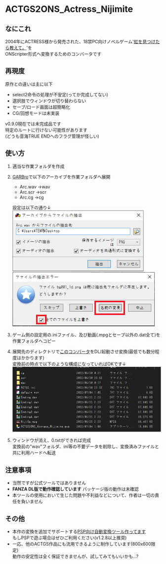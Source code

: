 # ACTGS2ONS_Actress_Nijimite
## なにこれ
  2004年にACTRESS様から発売された、18禁PC向けノベルゲーム'[虹を見つけたら教えて。](https://www.actress.ne.jp/products/nijimite/index.html)'を<br>
  ONScripter形式へ変換するためのコンバータです<br>

## 再現度
原作との違いは主に以下
 - select2命令の処理が不安定(ってか完成してない)
 - 選択肢でウィンドウが切り替わらない
 - セーブ/ロード画面は超簡略化
 - CG/回想モードは未実装

v0.9.0現在では未完成品です<br>
特定のルートに行けない可能性があります<br>
(どうも音海TRUE ENDへのフラグ管理が怪しい)<br>


## 使い方
 1. 適当な作業フォルダを作成
 2. [GARBro](https://drive.google.com/file/d/1gH9nNRxaz8GexN0B1hWyUc3o692bkWXX/view)で以下のアーカイブを作業フォルダへ展開<br>
    
     - Arc.wav →wav
     - Arc.scr →scr
     - Arc.cg →cg

     設定は以下の通り↓<br>
     ![](image1-1.png)<br>
     ![](image1-2.png)<br>
 3. ゲーム側の設定用の.iniファイル、及び動画(.mpgとセーブ以外の.dat全て)を作業フォルダへコピー
 4. 展開先のディレクトリで[このコンバータ](https://github.com/Prince-of-sea/ACTGS2ONS_Actress_Nijimite/releases/latest)をDL/起動させ変換(最低でも数分程度はかかります)<br>
    変換前の時点で以下のような構成になっていればOKです↓<br>
    ![](image2.png)<br>
 5. ウィンドウが消え、0.txtができれば完成<br>
    変換前の"wav"フォルダ、ini等の不要データを削除し、変換済みファイルと共に利用ハードへ転送


## 注意事項
 - 当然ですが公式ツールではありません
 - __FANZA DL版で動作確認しています__ パッケージ版の動作は未確認
 - 本ツールの使用において生じた問題や不利益などについて、作者は一切の責任を負いません

## その他
 - 本作の変換を追加でサポートする[PSP向け自動変換ツール作ってます](https://github.com/Prince-of-sea/ONScripter_Multi_Converter)<br>
    もしPSPで遊ぶ場合はぜひご利用ください(v1.2.8以上推奨)
 - 一応、他のACTGS作品にも流用できるように制作しています(800x600限定)<br>
    動作の安定性は全く保証できませんが、試してみてもいいかも...?